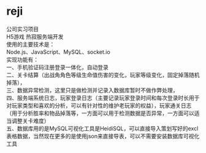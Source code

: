 # reji
公司实习项目  
H5游戏 热寂服务端开发  
使用的主要技术是：  
Node.js、JavaScript、MySQL、socket.io  
实现功能有：  
一、手机验证码注册登录一体化，自动登录  
二、关卡结算（出战角角色等级生命值伤害的变化，玩家等级变化，固定掉落随机掉落），  
三、数据异常检测，这里只是做检测并记录入数据库暂时不做作弊处理，  
四、服务端系统日志，玩家登录日志（主要记录玩家登录时间和每次登录时长用于对玩家类型和喜欢的分析，可以有针对性的维护老玩家的权益），玩家通关日志（用于分析胜率和物品掉落等，一方面可以用于检测数据是否异常，一方面可以适当调整关卡难度）  
五、数据库用的是MySQL可视化工具是HeidiSQL，可以直接导入策划写好的excl表格数据，当然现在更多的是使用json来直接导表，可以不需要安装数据库可视化工具  
